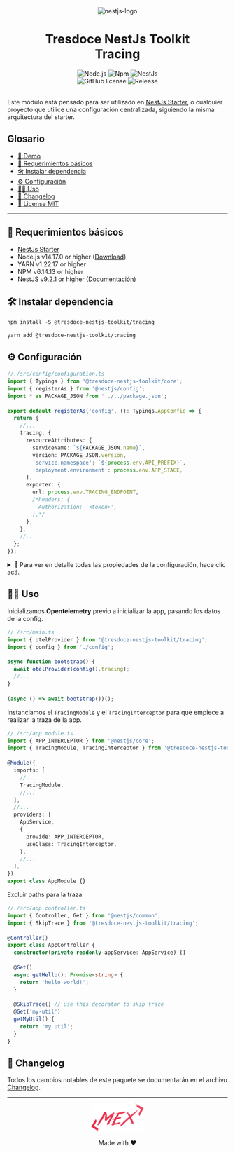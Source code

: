 <div align="center">
    <img alt="nestjs-logo" width="250" height="auto" src="https://camo.githubusercontent.com/c704e8013883cc3a04c7657e656fe30be5b188145d759a6aaff441658c5ffae0/68747470733a2f2f6e6573746a732e636f6d2f696d672f6c6f676f5f746578742e737667" />
    <h1>Tresdoce NestJs Toolkit<br/>Tracing</h1>
</div>

<div align="center">
    <img src="https://img.shields.io/static/v1.svg?style=flat&label=Node&message=v14.17.0&labelColor=339933&color=757575&logoColor=FFFFFF&logo=Node.js" alt="Node.js"/>
    <img src="https://img.shields.io/static/v1.svg?style=flat&label=Npm&message=v6.14.13&labelColor=CB3837&logoColor=FFFFFF&color=757575&logo=npm" alt="Npm"/>
    <img src="https://img.shields.io/static/v1.svg?style=flat&label=NestJs&message=v9.2.1&labelColor=E0234E&logoColor=FFFFFF&color=757575&logo=Nestjs" alt="NestJs"/><br/>
    <img alt="GitHub license" src="https://img.shields.io/github/license/tresdoce/tresdoce-nestjs-toolkit?style=flat">
    <img alt="Release" src="https://img.shields.io/npm/v/@tresdoce-nestjs-toolkit/tracing.svg">
    <br/>
</div>
<br/>

Este módulo está pensado para ser utilizado en [NestJs Starter](https://github.com/rudemex/nestjs-starter), o cualquier
proyecto que utilice una configuración centralizada, siguiendo la misma arquitectura del starter.

## Glosario

- [🥳 Demo](https://nestjs-starter.up.railway.app/v1/docs)
- [📝 Requerimientos básicos](#basic-requirements)
- [🛠️ Instalar dependencia](#install-dependencies)
- [⚙️ Configuración](#configurations)
- [👨‍💻 Uso](#use)
- [📄 Changelog](./CHANGELOG.md)
- [📜 License MIT](./license.md)

---

<a name="basic-requirements"></a>

## 📝 Requerimientos básicos

- [NestJs Starter](https://github.com/rudemex/nestjs-starter)
- Node.js v14.17.0 or higher ([Download](https://nodejs.org/es/download/))
- YARN v1.22.17 or higher
- NPM v6.14.13 or higher
- NestJS v9.2.1 or higher ([Documentación](https://nestjs.com/))

<a name="install-dependencies"></a>

## 🛠️ Instalar dependencia

```
npm install -S @tresdoce-nestjs-toolkit/tracing
```

```
yarn add @tresdoce-nestjs-toolkit/tracing
```

<a name="configurations"></a>

## ⚙️ Configuración

```typescript
//./src/config/configuration.ts
import { Typings } from '@tresdoce-nestjs-toolkit/core';
import { registerAs } from '@nestjs/config';
import * as PACKAGE_JSON from '../../package.json';

export default registerAs('config', (): Typings.AppConfig => {
  return {
    //...
    tracing: {
      resourceAttributes: {
        serviceName: `${PACKAGE_JSON.name}`,
        version: PACKAGE_JSON.version,
        'service.namespace': `${process.env.API_PREFIX}`,
        'deployment.environment': process.env.APP_STAGE,
      },
      exporter: {
        url: process.env.TRACING_ENDPOINT,
        /*headers: {
          Authorization: '<token>',
        },*/
      },
    },
    //...
  };
});
```

<details>
<summary>💬 Para ver en detalle todas las propiedades de la configuración, hace clic acá.</summary>

`resourceAttributes`: Tags para la traza que se ingresa como objeto con `KEY:VALUE`, puedes ver que valores admite
revisando la documentación de [Semantic Conventions](https://github.com/open-telemetry/opentelemetry-specification/blob/main/specification/resource/semantic_conventions/README.md)

- Type: `Object`
- Default: `{ 'serviceName': options.serviceName }`

`resourceAttributes.serviceName`: Es el nombre de la aplicación para la traza

- Type: `String`

`resourceAttributes.version`: Es la version de la aplicación para la traza

- Type: `String`

`resourceAttributes.service.namespace`: Es un nombre para agrupar la traza por grupos

- Type: `String`

`resourceAttributes.deployment.environment`: Es el entorno en el que está desplegado la aplicación

- Type: `String`

`exporter`: Es la configuración del exportador de la traza y sus valores se definen como `KEY:VALUE`, puedes ver que
valores admite revisando la documentación de [OTLP Exporter Configuration](https://opentelemetry.io/docs/concepts/sdk-configuration/otlp-exporter-configuration/)

- Type: `Object`
- Default: `{ 'url': 'http://localhost:4318/v1/traces' }`
- Example: `'http://localhost:4318/v1/traces' | 'http://docker:4318/v1/traces' | 'https://otelcol.aspecto.io/v1/trace'`

`exporter.url`: Es la url del endpoint que va a estar colectando la traza.

- Type: `String`

`exporter.headers`: Es la configuración de los headers del colector de la traza.

- Type: `Object`
- Example: `{ Authorization: '<aspecto-io-token>' }`

</details>

<a name="use"></a>

## 👨‍💻 Uso

Inicializamos **Opentelemetry** previo a inicializar la app, pasando los datos de la config.

```typescript
//./src/main.ts
import { otelProvider } from '@tresdoce-nestjs-toolkit/tracing';
import { config } from './config';

async function bootstrap() {
  await otelProvider(config().tracing);
  //...
}

(async () => await bootstrap())();
```

Instanciamos el `TracingModule` y el `TracingInterceptor` para que empiece a realizar la traza de la app.

```typescript
//./src/app.module.ts
import { APP_INTERCEPTOR } from '@nestjs/core';
import { TracingModule, TracingInterceptor } from '@tresdoce-nestjs-toolkit/tracing';

@Module({
  imports: [
    //...
    TracingModule,
    //...
  ],
  //...
  providers: [
    AppService,
    {
      provide: APP_INTERCEPTOR,
      useClass: TracingInterceptor,
    },
    //...
  ],
})
export class AppModule {}
```

Excluir paths para la traza

```typescript
//./src/app.controller.ts
import { Controller, Get } from '@nestjs/common';
import { SkipTrace } from '@tresdoce-nestjs-toolkit/tracing';

@Controller()
export class AppController {
  constructor(private readonly appService: AppService) {}

  @Get()
  async getHello(): Promise<string> {
    return 'hello world!';
  }

  @SkipTrace() // use this decorator to skip trace
  @Get('my-util')
  getMyUtil() {
    return 'my util';
  }
}
```

## 📄 Changelog

Todos los cambios notables de este paquete se documentarán en el archivo [Changelog](./CHANGELOG.md).

---

<div align="center">
    <a href="mailto:mdelgado@tresdoce.com.ar" target="_blank" alt="Send an email">
        <img src="../../.readme-static/logo-mex-red.svg" width="120" alt="Mex" />
    </a><br/>
    <p>Made with ❤</p>
</div>
